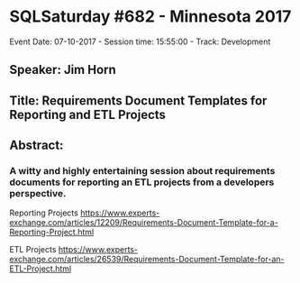 # SQLSaturday #682 - Minnesota 2017
Event Date: 07-10-2017 - Session time: 15:55:00 - Track: Development
## Speaker: Jim Horn
## Title: Requirements Document Templates for Reporting and ETL Projects
## Abstract:
### A witty and highly entertaining session about requirements documents for reporting an ETL projects from a developers perspective. 

Reporting Projects
https://www.experts-exchange.com/articles/12209/Requirements-Document-Template-for-a-Reporting-Project.html

ETL Projects
https://www.experts-exchange.com/articles/26539/Requirements-Document-Template-for-an-ETL-Project.html
